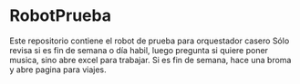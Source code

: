 # RobotPrueba
Este repositorio contiene el robot de prueba para orquestador casero
Sólo revisa si es fin de semana o día habil, luego pregunta si quiere poner musica, sino abre excel para trabajar. 
Si es fin de semana, hace una broma y abre pagina para viajes. 
